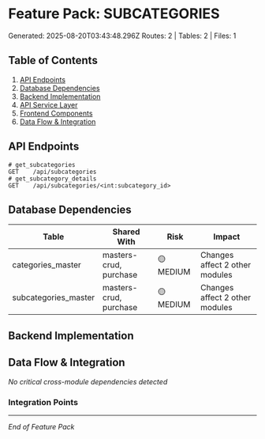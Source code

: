 # Feature Pack: SUBCATEGORIES
Generated: 2025-08-20T03:43:48.296Z
Routes: 2 | Tables: 2 | Files: 1

## Table of Contents
1. [API Endpoints](#api-endpoints)
2. [Database Dependencies](#database-dependencies)
3. [Backend Implementation](#backend-implementation)
4. [API Service Layer](#api-service-layer)
5. [Frontend Components](#frontend-components)
6. [Data Flow & Integration](#data-flow--integration)

## API Endpoints
```
# get_subcategories
GET    /api/subcategories
# get_subcategory_details
GET    /api/subcategories/<int:subcategory_id>
```

## Database Dependencies
| Table | Shared With | Risk | Impact |
|-------|-------------|------|--------|
| categories_master | masters-crud, purchase | 🟡 MEDIUM | Changes affect 2 other modules |
| subcategories_master | masters-crud, purchase | 🟡 MEDIUM | Changes affect 2 other modules |

## Backend Implementation

## Data Flow & Integration
*No critical cross-module dependencies detected*

### Integration Points

---
*End of Feature Pack*